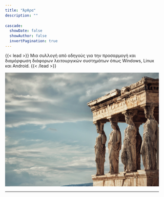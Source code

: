 ```yaml
---
title: "Άρθρα"
description: ""

cascade:
  showDate: false
  showAuthor: false
  invertPagination: true
---
```


{{< lead >}}
Μια συλλογή από οδηγούς για την προσαρμογή και διαμόρφωση διάφορων λειτουργικών συστημάτων όπως Windows, Linux και Android.
{{< /lead >}}

![Καρυάτιδες](screenshot.png)


---
